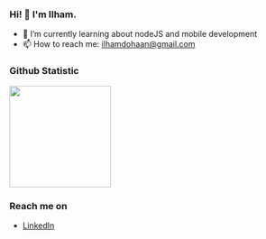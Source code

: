 ### Hi! 👋 I'm Ilham.

- 🌱 I’m currently learning about nodeJS and mobile development
- 📫 How to reach me: ilhamdohaan@gmail.com

### Github Statistic
<p align="left">
<a href="https://github.com/ilhmdhn">
  <img height="180em" src="https://github-readme-stats-eight-theta.vercel.app/api?username=ilhmdhn&show_icons=true&theme=algolia&include_all_commits=true&count_private=true"/>

</a>
</p>

### Reach me on
- <a href="https://linkedin.com/in/ilhmdhn/">LinkedIn</a>
